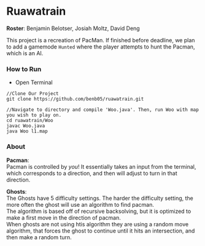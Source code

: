 # Ruawatrain

**Roster**: Benjamin Belotser, Josiah Moltz, David Deng

This project is a recreation of PacMan. If finished before deadline, we plan to add a gamemode `Hunted` where the player attempts to hunt the Pacman, which is an AI.

### How to Run
- Open Terminal

```
//Clone Our Project
git clone https://github.com/benb05/ruawatrain.git

//Navigate to directory and compile 'Woo.java'. Then, run Woo with map you wish to play on.
cd ruawatrain/Woo
javac Woo.java
java Woo l1.map
```

### About

**Pacman**: \
Pacman is controlled by *you*! It essentially takes an input from the terminal, which corresponds to a direction, and then will adjust to turn in that direction.

**Ghosts**: \
The Ghosts have 5 difficulty settings. The harder the difficulty setting, the more often the ghost will use an algorithm to find pacman. \
The algorithm is based off of recursive backsolving, but it is optimized to make a first move in the direction of pacman. \
When ghosts are not using htis algorithm they are using a random move algorithm, that forces the ghost to continue until it hits an intersection, and then make a random turn.
